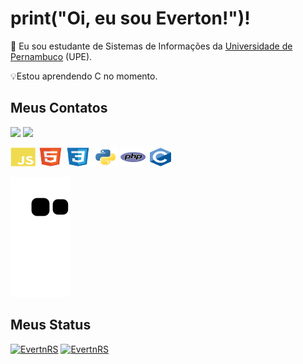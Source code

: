 <h1 aling="center">print("Oi, eu sou Everton!")!</h1> </p>

<p align="left">
📖 Eu sou estudante de Sistemas de Informações da <a href="https://upe.br">Universidade de Pernambuco</a> (UPE).
</p>

<p align="left">
💡Estou aprendendo C no momento.
</p>

<h2>Meus Contatos</h2>

<p align="left">
  <a href="#" alt="Gmail">
  <img src="https://img.shields.io/badge/-Gmail-FF0000?style=flat-square&labelColor=FF0000&logo=gmail&logoColor=white&link=LINK-DO-SEU-GMAIL" /></a>

  <a href="#" alt="LinkedIn">
  <img src="https://img.shields.io/badge/-Linkedin-0e76a8?style=flat-square&logo=Linkedin&logoColor=white&link=LINK-DO-SEU-LINKEDIN" /></a>

</p>

<div style="display: inline_block">
  <img align="center" alt="Everton-Js" height="30" width="40" src="https://raw.githubusercontent.com/devicons/devicon/master/icons/javascript/javascript-plain.svg">
  <img align="center" alt="Everton-HTML" height="30" width="40" src="https://raw.githubusercontent.com/devicons/devicon/master/icons/html5/html5-original.svg">
  <img align="center" alt="Everton-CSS" height="30" width="40" src="https://raw.githubusercontent.com/devicons/devicon/master/icons/css3/css3-original.svg">
  <img align="center" alt="Everton-Python" height="30" width="40" src="https://raw.githubusercontent.com/devicons/devicon/master/icons/python/python-original.svg">
  <img align="center" alt="Everton-Python" height="30" width="40" src="https://raw.githubusercontent.com/devicons/devicon/master/icons/php/php-original.svg">
  <img align="center" alt="Everton-C" height="30" width="40" src="https://raw.githubusercontent.com/devicons/devicon/master/icons/c/c-original.svg">
</div>
<br>

<picture>
  <source media="(prefers-color-scheme: dark)" srcset="https://github.com/EvertnRS/EvertnRS/blob/output/github-contribution-grid-snake-dark.svg" />
  <source media="(prefers-color-scheme: light)" srcset="https://github.com/EvertnRS/EvertnRS/blob/output/github-contribution-grid-snake.svg" />
  <img alt="github-snake" src="https://github.com/EvertnRS/EvertnRS/blob/output/github-contribution-grid-snake.svg" />
</picture>

##

<h2>Meus Status</h2>

[![EvertnRS](https://github-readme-stats.vercel.app/api?username=EvertnRS&theme=radical)](https://github.com/anuraghazra/github-readme-stats)
[![EvertnRS](https://github-readme-stats.vercel.app/api/top-langs/?username=EvertnRS&hide=html&layout=compact&theme=radical)](https://github.com/anuraghazra/github-readme-stats)
